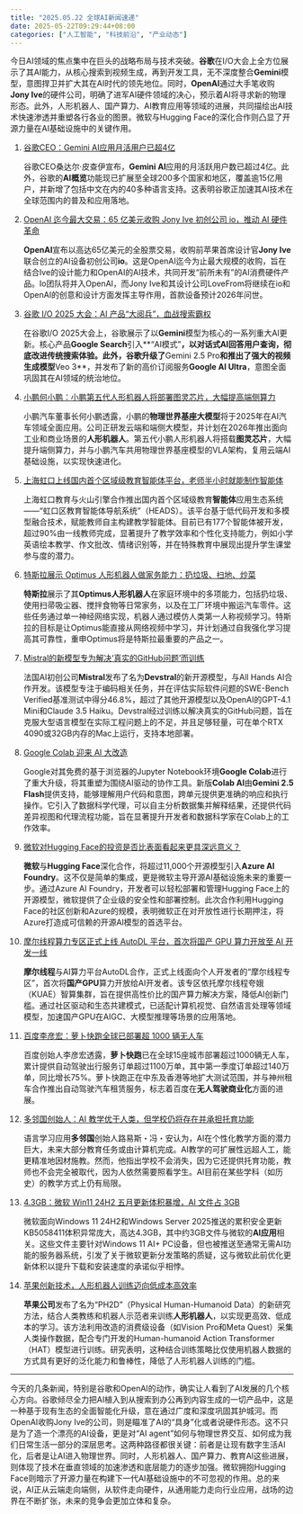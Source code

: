 ```yaml
---
title: "2025.05.22 全球AI新闻速递"
date: 2025-05-22T09:29:44+08:00
categories: ["人工智能", "科技前沿", "产业动态"]
---
```


今日AI领域的焦点集中在巨头的战略布局与技术突破。**谷歌**在I/O大会上全方位展示了其AI能力，从核心搜索到视频生成，再到开发工具，无不深度整合**Gemini**模型，意图捍卫并扩大其在AI时代的领先地位。同时，**OpenAI**通过大手笔收购**Jony Ive**的硬件公司，明确了进军AI硬件领域的决心，预示着AI将寻求新的物理形态。此外，人形机器人、国产算力、AI教育应用等领域的进展，共同描绘出AI技术快速渗透并重塑各行各业的图景。微软与Hugging Face的深化合作则凸显了开源力量在AI基础设施中的关键作用。

1.  [谷歌CEO：Gemini AI应用月活用户已超4亿](https://36kr.com/p/3302224566360584)

    谷歌CEO桑达尔·皮查伊宣布，**Gemini AI**应用的月活跃用户数已超过4亿。此外，谷歌的**AI概览**功能现已扩展至全球200多个国家和地区，覆盖逾15亿用户，并新增了包括中文在内的40多种语言支持。这表明谷歌正加速其AI技术在全球范围内的普及和应用落地。

2.  [OpenAI 迄今最大交易：65 亿美元收购 Jony Ive 初创公司 io，推动 AI 硬件革命](https://www.ithome.com/0/854/989.htm)

    **OpenAI**宣布以高达65亿美元的全股票交易，收购前苹果首席设计官**Jony Ive**联合创立的AI设备初创公司**io**。这是OpenAI迄今为止最大规模的收购，旨在结合Ive的设计能力和OpenAI的AI技术，共同开发“前所未有”的AI消费硬件产品。Io团队将并入OpenAI，而Jony Ive和其设计公司LoveFrom将继续在io和OpenAI的创意和设计方面发挥主导作用，首款设备预计2026年问世。

3.  [谷歌 I/O 2025 大会：AI 产品“大阅兵”，血战搜索霸权](https://www.ithome.com/0/854/986.htm)

    在谷歌I/O 2025大会上，谷歌展示了以**Gemini**模型为核心的一系列重大AI更新。核心产品**Google Search**引入**“AI模式”**，以对话式AI回答用户查询，彻底改进传统搜索体验。此外，谷歌升级了**Gemini 2.5 Pro**和推出了强大的视频生成模型**Veo 3**，并发布了新的高价订阅服务**Google AI Ultra**，意图全面巩固其在AI领域的统治地位。

4.  [小鹏何小鹏：小鹏第五代人形机器人将部署图灵芯片，大幅提高端侧算力](https://www.ithome.com/0/854/955.htm)

    小鹏汽车董事长何小鹏透露，小鹏的**物理世界基座大模型**将于2025年在AI汽车领域全面应用。公司正研发云端和端侧大模型，并计划在2026年推出面向工业和商业场景的**人形机器人**。第五代小鹏人形机器人将搭载**图灵芯片**，大幅提升端侧算力，并与小鹏汽车共用物理世界基座模型的VLA架构，复用云端AI基础设施，以实现快速进化。

5.  [上海虹口上线国内首个区域级教育智能体平台，老师半小时就能制作智能体](https://www.ithome.com/0/854/952.htm)

    上海虹口教育与火山引擎合作推出国内首个区域级教育**智能体**应用生态系统——“虹口区教育智能体导航系统”（HEADS）。该平台基于低代码开发和多模型融合技术，赋能教师自主构建教学智能体。目前已有177个智能体被开发，超过90%由一线教师完成，显著提升了教学效率和个性化支持能力，例如小学英语绘本教学、作文批改、情绪识别等，并在特殊教育中展现出提升学生课堂参与度的潜力。

6.  [特斯拉展示 Optimus 人形机器人做家务能力：扔垃圾、扫地、炒菜](https://www.ithome.com/0/854/951.htm)

    **特斯拉**展示了其**Optimus人形机器人**在家庭环境中的多项能力，包括扔垃圾、使用扫帚吸尘器、搅拌食物等日常家务，以及在工厂环境中搬运汽车零件。这些任务通过单一神经网络实现，机器人通过模仿人类第一人称视频学习。特斯拉的目标是让Optimus能直接从网络视频中学习，并计划通过自我强化学习提高其可靠性，重申Optimus将是特斯拉最重要的产品之一。

7.  [Mistral的新模型专为解决‘真实的GitHub问题’而训练](https://analyticsindiamag.com/ai-news-updates/mistrals-new-model-is-trained-to-solve-real-github-issues/)

    法国AI初创公司**Mistral**发布了名为**Devstral**的新开源模型，与All Hands AI合作开发。该模型专注于编码相关任务，并在评估实际软件问题的SWE-Bench Verified基准测试中得分46.8%，超过了其他开源模型以及OpenAI的GPT-4.1 Mini和Claude 3.5 Haiku。Devstral经过训练以解决真实的GitHub问题，旨在克服大型语言模型在实际工程问题上的不足，并且足够轻量，可在单个RTX 4090或32GB内存的Mac上运行，支持本地部署。

8.  [Google Colab 迎来 AI 大改造](https://analyticsindiamag.com/ai-news-updates/google-colab-gets-an-ai-makeover/)

    Google对其免费的基于浏览器的Jupyter Notebook环境**Google Colab**进行了重大升级，将其重塑为围绕AI驱动的协作工具。新版**Colab AI**由**Gemini 2.5 Flash**提供支持，能够理解用户代码和意图，跨单元提供更准确的响应和执行操作。它引入了数据科学代理，可以自主分析数据集并解释结果，还提供代码差异视图和代理流程功能，旨在显著提升开发者和数据科学家在Colab上的工作效率。

9.  [微软对Hugging Face的投资是否比表面看起来更具深远意义？](https://analyticsindiamag.com/ai-news-updates/is-microsofts-hugging-face-bet-bigger-than-it-seems/)

    **微软**与**Hugging Face**深化合作，将超过11,000个开源模型引入**Azure AI Foundry**。这不仅是简单的集成，更是微软主导开源AI基础设施未来的重要一步。通过Azure AI Foundry，开发者可以轻松部署和管理Hugging Face上的开源模型，微软提供了企业级的安全性和部署控制。此次合作利用Hugging Face的社区创新和Azure的规模，表明微软正在对开放性进行长期押注，将Azure打造成可信赖的开源AI模型的首选平台。

10. [摩尔线程算力专区正式上线 AutoDL 平台，首次将国产 GPU 算力开放至 AI 开发一线](https://www.ithome.com/0/854/997.htm)

    **摩尔线程**与AI算力平台AutoDL合作，正式上线面向个人开发者的“摩尔线程专区”，首次将**国产GPU**算力开放给AI开发者。该专区依托摩尔线程夸娥（KUAE）智算集群，旨在提供高性价比的国产算力解决方案，降低AI创新门槛。通过社区驱动和生态共建模式，已适配计算机视觉、自然语言处理等领域模型，加速国产GPU在AIGC、大模型推理等场景的应用落地。

11. [百度李彦宏：萝卜快跑全球已部署超 1000 辆无人车](https://www.ithome.com/0/854/956.htm)

    百度创始人李彦宏透露，**萝卜快跑**已在全球15座城市部署超过1000辆无人车，累计提供自动驾驶出行服务订单超过1100万单，其中第一季度订单超过140万单，同比增长75%。萝卜快跑正在中东及香港等地扩大测试范围，并与神州租车合作推出自动驾驶汽车租赁服务，标志着百度在**无人驾驶商业化**方面的进展。

12. [多邻国创始人：AI 教学优于人类，但学校仍将存在并承担托育功能](https://www.ithome.com/0/854/947.htm)

    语言学习应用**多邻国**创始人路易斯・冯・安认为，AI在个性化教学方面的潜力巨大，未来大部分教育任务或由计算机完成。AI教学的可扩展性远超人工，能更精准地因材施教。然而，他指出学校不会消失，因为它还提供托育功能，教师也不会完全被取代，因为人依然需要照看学生。AI目前在某些学科（如历史）的教学方式上仍有局限。

13. [4.3GB：微软 Win11 24H2 五月更新体积暴增，AI 文件占 3GB](https://www.ithome.com/0/855/007.htm)

    微软面向Windows 11 24H2和Windows Server 2025推送的累积安全更新KB5058411体积异常庞大，高达4.3GB，其中约3GB文件与微软的**AI应用**相关。这些文件主要针对Windows 11 AI+ PC设备，但也被推送至通常无需AI功能的服务器系统，引发了关于微软更新分发策略的质疑，这与微软此前优化更新体积以提升下载和安装速度的承诺似乎相悖。

14. [苹果创新技术，人形机器人训练迈向低成本高效率](https://www.ithome.com/0/854/995.htm)

    **苹果公司**发布了名为“PH2D”（Physical Human-Humanoid Data）的新研究方法，结合人类教练和机器人示范者来训练**人形机器人**，以实现更高效、低成本的学习。该方法利用改造的消费级设备（如Vision Pro和Meta Quest）采集人类操作数据，配合专门开发的Human-humanoid Action Transformer（HAT）模型进行训练。研究表明，这种结合训练策略比仅使用机器人数据的方式具有更好的泛化能力和鲁棒性，降低了人形机器人训练的门槛。

---

今天的几条新闻，特别是谷歌和OpenAI的动作，确实让人看到了AI发展的几个核心方向。谷歌倾尽全力把AI植入到从搜索到办公再到内容生成的一切产品中，这是一种基于现有生态的全面智能化升级，意在通过广度和深度巩固其护城河。而OpenAI收购Jony Ive的公司，则是瞄准了AI的“具身”化或者说硬件形态。这不只是为了造一个漂亮的AI设备，更是对“AI agent”如何与物理世界交互、如何成为我们日常生活一部分的深层思考。这两种路径都很关键：前者是让现有数字生活AI化，后者是让AI进入物理世界。同时，人形机器人、国产算力、教育AI这些进展，则体现了技术在垂直领域的加速渗透和底层能力的逐步加强。微软拥抱Hugging Face则暗示了开源力量在构建下一代AI基础设施中的不可忽视的作用。总的来说，AI正从云端走向端侧，从软件走向硬件，从通用能力走向行业应用，战场的边界在不断扩张，未来的竞争会更加立体和复杂。